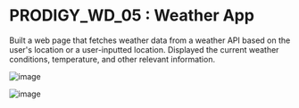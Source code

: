 # PRODIGY_WD_05 : Weather App

Built a web page that fetches weather data from a weather API based on the user's location or a user-inputted location. Displayed the current weather conditions, temperature, and other relevant information.

![image](https://github.com/PrachitaMhatre/PRODIGY_WD_05/assets/144588590/dd1871b0-1e48-41f3-af87-fde706411ad3)

![image](https://github.com/PrachitaMhatre/PRODIGY_WD_05/assets/144588590/1d654511-5421-4f7b-9f30-546f9118a08f)
